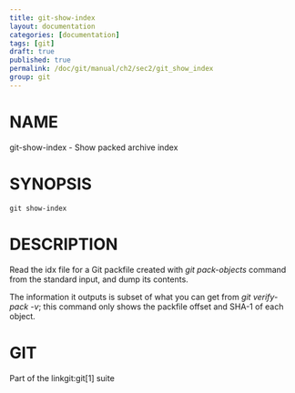 ```yaml
---
title: git-show-index
layout: documentation
categories: [documentation]
tags: [git]
draft: true
published: true
permalink: /doc/git/manual/ch2/sec2/git_show_index
group: git
---
```


NAME
====

git-show-index - Show packed archive index

SYNOPSIS
========

    git show-index

DESCRIPTION
===========

Read the idx file for a Git packfile created with *git pack-objects* command from the standard input, and dump its contents.

The information it outputs is subset of what you can get from *git verify-pack -v*; this command only shows the packfile offset and SHA-1 of each object.

GIT
===

Part of the linkgit:git\[1\] suite
